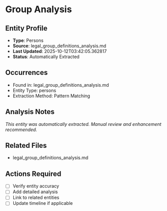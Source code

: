 # Group Analysis

## Entity Profile
- **Type**: Persons
- **Source**: legal_group_definitions_analysis.md
- **Last Updated**: 2025-10-12T03:42:05.362817
- **Status**: Automatically Extracted

## Occurrences
- Found in: legal_group_definitions_analysis.md
- Entity Type: persons
- Extraction Method: Pattern Matching

## Analysis Notes
*This entity was automatically extracted. Manual review and enhancement recommended.*

## Related Files
- legal_group_definitions_analysis.md

## Actions Required
- [ ] Verify entity accuracy
- [ ] Add detailed analysis
- [ ] Link to related entities
- [ ] Update timeline if applicable

